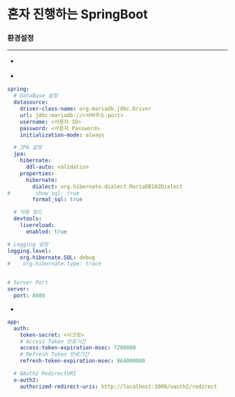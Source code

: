 # 혼자 진행하는 SpringBoot


### 환경설정

---

- <span style="color:#ffff">mariaDB를 사용</span>

- <span style="color:#ffff">application.yml 설정</span>


~~~ yml
spring:
  # DataBase 설정
  datasource:
    driver-class-name: org.mariadb.jdbc.Driver
    url: jdbc:mariadb://<서버주소:port>
    username: <사용자 ID>
    password: <사용자 Password>
    initialization-mode: always

  # JPA 설정
  jpa:
    hibernate:
      ddl-auto: validation
    properties:
      hibernate:
        dialect: org.hibernate.dialect.MariaDB102Dialect
#        show_sql: true
        format_sql: true

  # 자동 빌드
  devtools:
    livereload:
      enabled: true

# Logging 설정
logging.level:
    org.hibernate.SQL: debug
#    org.hibernate.type: trace


# Server Port
server:
  port: 8080

~~~

- <span style="color:#ffff">application-jwt.yml</span>

~~~ yml
app:
  auth:
    token-secret: <시크릿>
    # Access Token 만료기간 
    access-token-expiration-msec: 7200000
    # Refresh Token 만료기간
    refresh-token-expiration-msec: 864000000

  # OAuth2 RedirectURI  
  o-auth2:
    authorized-redirect-uris: http://localhost:3000/oauth2/redirect
~~~

